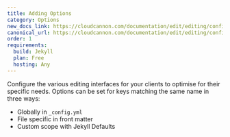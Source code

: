 ```yaml
---
title: Adding Options
category: Options
new_docs_link: https://cloudcannon.com/documentation/edit/editing/configuration/
canonical_url: https://cloudcannon.com/documentation/edit/editing/configuration/
order: 1
requirements:
  build: Jekyll
  plan: Free
  hosting: Any
---
```


Configure the various editing interfaces for your clients to optimise for their specific needs. Options can be set for keys matching the same name in three ways:

* Globally in `_config.yml`
* File specific in front matter
* Custom scope with Jekyll Defaults
